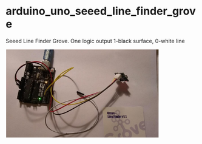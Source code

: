 # arduino_uno_seeed_line_finder_grove
Seeed Line Finder Grove.  One logic output 1-black surface, 0-white line

<img src="linefinder.png" style="width:80%"> 
